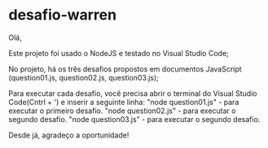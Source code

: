 # desafio-warren

Olá, 

Este projeto foi usado o NodeJS e testado no Visual Studio Code;

No projeto, há os três desafios propostos em documentos JavaScript (question01.js, question02.js, question03.js);

Para executar cada desafio, você precisa abrir o terminal do Visual Studio Code(Cntrl + ') e inserir a seguinte linha:
  "node question01.js" - para executar o primeiro desafio.
  "node question02.js" - para executar o segundo desafio.
  "node question03.js" - para executar o segundo desafio.

Desde já, agradeço a oportunidade! 

